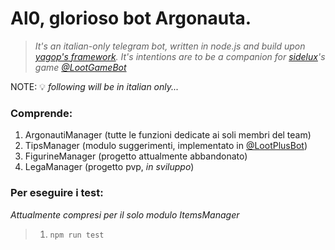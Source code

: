 # Al0, glorioso bot Argonauta.
> _It's an italian-only telegram bot, written in node.js and build upon [yagop's framework](https://github.com/yagop/node-telegram-bot-api).
> It's intentions are to be a companion for [sidelux](https://github.com/sidelux)'s game [@LootGameBot](t.me/lootgamebot)_

NOTE: 💡 _following will be in italian only..._

### Comprende:
1. ArgonautiManager (tutte le funzioni dedicate ai soli membri del team)
1. TipsManager (modulo suggerimenti, implementato in [@LootPlusBot](t.me/lootplusbot))
1. FigurineManager (progetto attualmente abbandonato)
1. LegaManager (progetto pvp, _in sviluppo_)

### Per eseguire i test:
_Attualmente compresi per il solo modulo ItemsManager_

> 1. `npm run test`
